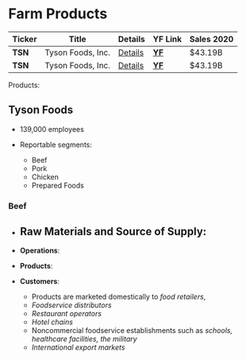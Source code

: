 # Farm Products

Ticker | Title | Details | YF Link | Sales 2020
--- | --- | --- | --- | ---
| **TSN** | Tyson Foods, Inc. | [Details](#Tyson-Foods) | **[YF](https://finance.yahoo.com/quote/TSN)** | $43.19B
| **TSN** | Tyson Foods, Inc. | [Details](#Tyson-Foods) | **[YF](https://finance.yahoo.com/quote/TSN)** | $43.19B

Products:


## Tyson Foods
- 139,000 employees

- Reportable segments:
  - Beef
  - Pork
  - Chicken
  - Prepared Foods

### Beef
- **Raw Materials and Source of Supply**:
  - 
- **Operations**:

- **Products**:

- **Customers**:
  - Products are marketed domestically to *food retailers*,
  - *Foodservice distributors*
  - *Restaurant operators*
  - *Hotel chains*
  - Noncommercial foodservice establishments such as *schools, healthcare facilities, the military*
  - *International export markets*
